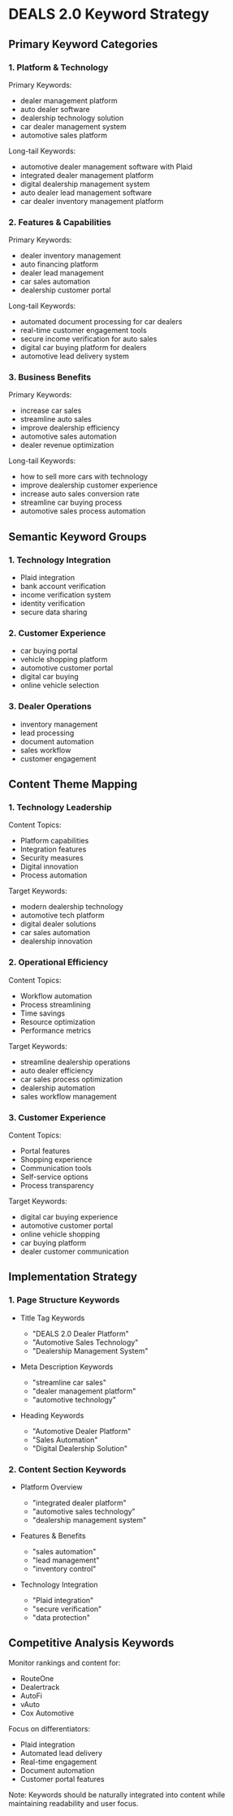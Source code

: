 # DEALS 2.0 Keyword Strategy

## Primary Keyword Categories

### 1. Platform & Technology
Primary Keywords:
- dealer management platform
- auto dealer software
- dealership technology solution
- car dealer management system
- automotive sales platform

Long-tail Keywords:
- automotive dealer management software with Plaid
- integrated dealer management platform
- digital dealership management system
- auto dealer lead management software
- car dealer inventory management platform

### 2. Features & Capabilities
Primary Keywords:
- dealer inventory management
- auto financing platform
- dealer lead management
- car sales automation
- dealership customer portal

Long-tail Keywords:
- automated document processing for car dealers
- real-time customer engagement tools
- secure income verification for auto sales
- digital car buying platform for dealers
- automotive lead delivery system

### 3. Business Benefits
Primary Keywords:
- increase car sales
- streamline auto sales
- improve dealership efficiency
- automotive sales automation
- dealer revenue optimization

Long-tail Keywords:
- how to sell more cars with technology
- improve dealership customer experience
- increase auto sales conversion rate
- streamline car buying process
- automotive sales process automation

## Semantic Keyword Groups

### 1. Technology Integration
- Plaid integration
- bank account verification
- income verification system
- identity verification
- secure data sharing

### 2. Customer Experience
- car buying portal
- vehicle shopping platform
- automotive customer portal
- digital car buying
- online vehicle selection

### 3. Dealer Operations
- inventory management
- lead processing
- document automation
- sales workflow
- customer engagement

## Content Theme Mapping

### 1. Technology Leadership
Content Topics:
- Platform capabilities
- Integration features
- Security measures
- Digital innovation
- Process automation

Target Keywords:
- modern dealership technology
- automotive tech platform
- digital dealer solutions
- car sales automation
- dealership innovation

### 2. Operational Efficiency
Content Topics:
- Workflow automation
- Process streamlining
- Time savings
- Resource optimization
- Performance metrics

Target Keywords:
- streamline dealership operations
- auto dealer efficiency
- car sales process optimization
- dealership automation
- sales workflow management

### 3. Customer Experience
Content Topics:
- Portal features
- Shopping experience
- Communication tools
- Self-service options
- Process transparency

Target Keywords:
- digital car buying experience
- automotive customer portal
- online vehicle shopping
- car buying platform
- dealer customer communication

## Implementation Strategy

### 1. Page Structure Keywords
- Title Tag Keywords
  - "DEALS 2.0 Dealer Platform"
  - "Automotive Sales Technology"
  - "Dealership Management System"

- Meta Description Keywords
  - "streamline car sales"
  - "dealer management platform"
  - "automotive technology"

- Heading Keywords
  - "Automotive Dealer Platform"
  - "Sales Automation"
  - "Digital Dealership Solution"

### 2. Content Section Keywords
- Platform Overview
  - "integrated dealer platform"
  - "automotive sales technology"
  - "dealership management system"

- Features & Benefits
  - "sales automation"
  - "lead management"
  - "inventory control"

- Technology Integration
  - "Plaid integration"
  - "secure verification"
  - "data protection"

## Competitive Analysis Keywords
Monitor rankings and content for:
- RouteOne
- Dealertrack
- AutoFi
- vAuto
- Cox Automotive

Focus on differentiators:
- Plaid integration
- Automated lead delivery
- Real-time engagement
- Document automation
- Customer portal features

Note: Keywords should be naturally integrated into content while maintaining readability and user focus.
